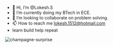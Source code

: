 - 👋 Hi, I’m @Lokesh.S
- 🌱 I’m currently doing my BTech in ECE.
- 💞️ I’m looking to collaborate on problem solving.
- 📫 How to reach me lokesh.1512@hotmail.com
- learn build help repeat 
<!---
LokeshRAGA/LokeshRAGA is a ✨ special ✨ repository because its `README.md` (this file) appears on your GitHub profile.
You can click the Preview link to take a look at your changes.
--->
![champagne-surprise](https://user-images.githubusercontent.com/78685005/236497394-4afd7855-bdee-471f-980b-796ef0846e28.gif)

<!---![awsimg](https://user-images.githubusercontent.com/78685005/236497520-a2413e4a-47eb-4689-9bdf-daa2ee919dc2.png)--->

